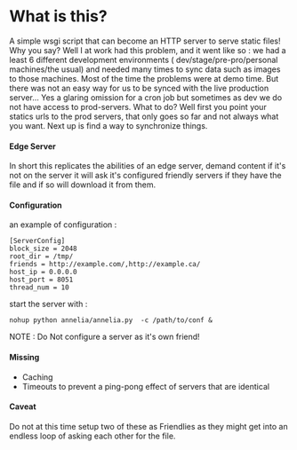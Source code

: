 What is this?
=============

A simple wsgi script that can become an HTTP server to serve static files! Why you say? Well I at work had this problem, and it went like so : we had a least 6 different development environments ( dev/stage/pre-pro/personal machines/the usual) and needed many times to sync data such as images to those machines. Most of the time the problems were at demo time. But there was not an easy way for us to be synced with the live production server... Yes a glaring omission for a cron job but sometimes as dev we do not have access to prod-servers. What to do? Well first you point your statics urls to the prod servers, that only goes so far and not always what you want. Next up is find a way to synchronize things.


#### Edge Server

In short this replicates the abilities of an edge server, demand content if it's not on the server it will ask it's configured friendly servers if they have the file and if so will download it from them.

#### Configuration


an example of configuration : 

```
[ServerConfig]
block_size = 2048
root_dir = /tmp/
friends = http://example.com/,http://example.ca/
host_ip = 0.0.0.0
host_port = 8051
thread_num = 10
```

start the server with :

```
nohup python annelia/annelia.py  -c /path/to/conf &
```

NOTE : Do Not configure a server as it's own friend! 


#### Missing

* Caching
* Timeouts to prevent a ping-pong effect of servers that are identical

#### Caveat

Do not at this time setup two of these as Friendlies as they might get into an endless loop of asking each other for the file.
